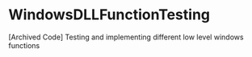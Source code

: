 # WindowsDLLFunctionTesting

[Archived Code] Testing and implementing different low level windows functions